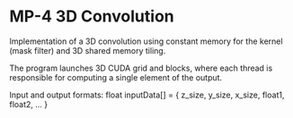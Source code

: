 # MP-4 3D Convolution

Implementation of a 3D convolution using constant memory for the kernel (mask filter) and 3D shared memory tiling. </br>

The program launches 3D CUDA grid and blocks, where each thread is responsible for computing a single element of the output. </br> 

Input and output formats: float inputData[] = { z_size, y_size, x_size, float1, float2, ... } </br> 
